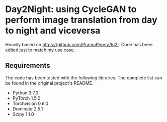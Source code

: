 
# Day2Night: using CycleGAN to perform image translation from day to night and viceversa

Heavily based on https://github.com/PramuPerera/In2I. Code has been edited just to match my use case.
## Requirements
The code has been tested with the following libraries. The complete list can be found in the original project's README.

- Python 3.7.0
- PyTorch 1.5.0
- Torchvision 0.6.0
- Dominate 2.5.1
- Scipy 1.1.0



